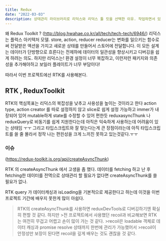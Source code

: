 ```yaml
---
title: Redux
date: "2022-03-03"
description: 상태관리 라이브러리로 리덕스와 리덕스 툴 킷을 선택한 이유. 작업하면서 있었던 이슈들.
---
```


왜 Redux Toolkit ?
(http://blog.hwahae.co.kr/all/tech/tech-tech/6946/)
리덕스는 플럭스 아키텍처 모델. store, action, reducer
reducer는 변화를 일으키는 함수로써 전달받은 액션을 가지고 새로운 상태를 만들어서 스토어에 전달합니다. 이 모든 설계는 데이터가 단방향으로 흐른다는 전제하에 데이터의 일관성을 향상시키고 디버깅을 쉽게 하려는 의도. 하지만 리덕스는!
환경 설정이 너무 복잡하고, 이런저런 패키지와 의존성을 추가해야하고 보일러 플레이트가 너무 부담이다!

따라서 이번 프로젝트에선 RTK를 사용해본다.

## RTK , ReduxToolkit

RTK의 핵심목표는 리덕스의 복잡성을 낮추고 사용성을 높이는 것이라고 한다
action type, action creator 를 따로 설정하지 않고 slice로 쉽게 설정 가능하고
immer가 내장되어 있어 mutable하게 state를 수정할 수 있어 편한듯
reduxasyncThunk 나 reduxQuery로 비동기를 쉽게 지원한다는데 아직은 익숙하게 사용하는데 어려움이 있는 상태임 ㅜㅜ
그리고 타입스크립트와 잘 맞는다는게 큰 장점이라는데 아직 타입스크립트를 쓸 줄 몰라서 정작 나는 편읜성을 크게 느끼진 못하고 있는것같다.ㅜㅜ

### 이슈

(https://redux-toolkit.js.org/api/createAsyncThunk)

RTK 의 createAsyncThunk 에서 고생을 좀 했다.
데이터를 fetching 하고 난 후 fetching한 데이터를 전역으로 상태관리 할 필요가 없다면 createAsyncThunk를 쓸 필요가 없나.

RTK query 가 데이터캐싱과 isLoading을 기본적으로 제공한다고 하는데 이것을 이번 프로젝트 기간에 배우지 못한게 많이 아쉽다.

> RTK의 createAsyncThunk를 사용하면 reduxDevTools로 디버깅하기엔 확실히 편할 것 같다. 하지만 >전 프로젝트에서 사용했던 recoil과 비교해보면 RTK는 여전히 무겁고 어렵고 손이 많이 가는 것 같다. >recoil은 loadable 객체로 데이터 캐싱과 promise resolve 상태까지 한번에 관리가 가능했어서 >recoil이 안정성만 보장이 된다면 recoil을 깊게 배우는 것도 괜찮을 것 같다.
